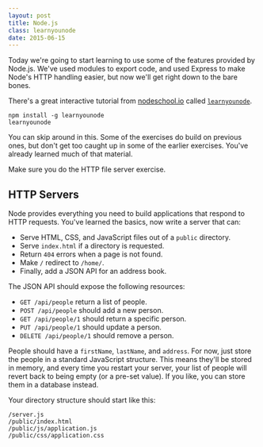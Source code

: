 ```yaml
---
layout: post
title: Node.js
class: learnyounode
date: 2015-06-15
---
```


Today we're going to start learning to use some of the features provided by Node.js. We've used modules to export code, and used Express to make Node's HTTP handling easier, but now we'll get right down to the bare bones.

There's a great interactive tutorial from [nodeschool.io][nodeschool] called [`learnyounode`][learnyounode].

    npm install -g learnyounode
    learnyounode

You can skip around in this. Some of the exercises do build on previous ones, but don't get too caught up in some of the earlier exercises. You've already learned much of that material.

Make sure you do the HTTP file server exercise.

## HTTP Servers

Node provides everything you need to build applications that respond to HTTP requests. You've learned the basics, now write a server that can:

- Serve HTML, CSS, and JavaScript files out of a `public` directory.
- Serve `index.html` if a directory is requested.
- Return `404` errors when a page is not found.
- Make `/` redirect to `/home/`.
- Finally, add a JSON API for an address book.

The JSON API should expose the following resources:

- `GET /api/people` return a list of people.
- `POST /api/people` should add a new person.
- `GET /api/people/1` should return a specific person.
- `PUT /api/people/1` should update a person.
- `DELETE /api/people/1` should remove a person.

People should have a `firstName`, `lastName`, and `address`. For now, just store the people in a standard JavaScript structure. This means they'll be stored in memory, and every time you restart your server, your list of people will revert back to being empty (or a pre-set value). If you like, you can store them in a database instead.

Your directory structure should start like this:

    /server.js
    /public/index.html
    /public/js/application.js
    /public/css/application.css

[nodeschool]: http://nodeschool.io/
[learnyounode]: http://nodeschool.io/#learn-you-node
